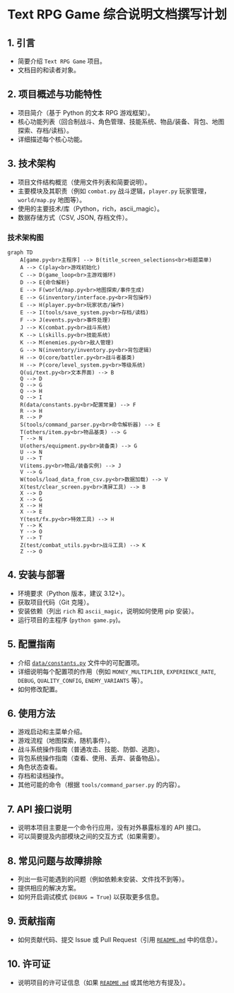# Text RPG Game 综合说明文档撰写计划

## 1. 引言
*   简要介绍 `Text RPG Game` 项目。
*   文档目的和读者对象。

## 2. 项目概述与功能特性
*   项目简介（基于 Python 的文本 RPG 游戏框架）。
*   核心功能列表（回合制战斗、角色管理、技能系统、物品/装备、背包、地图探索、存档/读档）。
*   详细描述每个核心功能。

## 3. 技术架构
*   项目文件结构概览（使用文件列表和简要说明）。
*   主要模块及其职责（例如 `combat.py` 战斗逻辑，`player.py` 玩家管理，`world/map.py` 地图等）。
*   使用的主要技术/库（Python，rich，ascii_magic）。
*   数据存储方式（CSV, JSON, 存档文件）。

### 技术架构图
```mermaid
graph TD
    A[game.py<br>主程序] --> B(title_screen_selections<br>标题菜单)
    A --> C(play<br>游戏初始化)
    C --> D(game_loop<br>主游戏循环)
    D --> E{命令解析}
    E --> F(world/map.py<br>地图探索/事件生成)
    E --> G(inventory/interface.py<br>背包操作)
    E --> H(player.py<br>玩家状态/操作)
    E --> I(tools/save_system.py<br>存档/读档)
    F --> J(events.py<br>事件处理)
    J --> K(combat.py<br>战斗系统)
    K --> L(skills.py<br>技能系统)
    K --> M(enemies.py<br>敌人管理)
    G --> N(inventory/inventory.py<br>背包逻辑)
    H --> O(core/battler.py<br>战斗者基类)
    H --> P(core/level_system.py<br>等级系统)
    Q(ui/text.py<br>文本界面) --> B
    Q --> D
    Q --> G
    Q --> H
    Q --> I
    R(data/constants.py<br>配置常量) --> F
    R --> H
    R --> P
    S(tools/command_parser.py<br>命令解析器) --> E
    T(others/item.py<br>物品基类) --> G
    T --> N
    U(others/equipment.py<br>装备类) --> G
    U --> N
    U --> T
    V(items.py<br>物品/装备实例) --> J
    V --> G
    W(tools/load_data_from_csv.py<br>数据加载) --> V
    X(test/clear_screen.py<br>清屏工具) --> B
    X --> D
    X --> G
    X --> H
    X --> E
    Y(test/fx.py<br>特效工具) --> H
    Y --> K
    Y --> O
    Y --> T
    Z(test/combat_utils.py<br>战斗工具) --> K
    Z --> O
```

## 4. 安装与部署
*   环境要求（Python 版本，建议 3.12+）。
*   获取项目代码（Git 克隆）。
*   安装依赖（列出 `rich` 和 `ascii_magic`，说明如何使用 pip 安装）。
*   运行项目的主程序 (`python game.py`)。

## 5. 配置指南
*   介绍 [`data/constants.py`](data/constants.py) 文件中的可配置项。
*   详细说明每个配置项的作用（例如 `MONEY_MULTIPLIER`, `EXPERIENCE_RATE`, `DEBUG`, `QUALITY_CONFIG`, `ENEMY_VARIANTS` 等）。
*   如何修改配置。

## 6. 使用方法
*   游戏启动和主菜单介绍。
*   游戏流程（地图探索，随机事件）。
*   战斗系统操作指南（普通攻击、技能、防御、逃跑）。
*   背包系统操作指南（查看、使用、丢弃、装备物品）。
*   角色状态查看。
*   存档和读档操作。
*   其他可能的命令（根据 `tools/command_parser.py` 的内容）。

## 7. API 接口说明
*   说明本项目主要是一个命令行应用，没有对外暴露标准的 API 接口。
*   可以简要提及内部模块之间的交互方式（如果需要）。

## 8. 常见问题与故障排除
*   列出一些可能遇到的问题（例如依赖未安装、文件找不到等）。
*   提供相应的解决方案。
*   如何开启调试模式 (`DEBUG = True`) 以获取更多信息。

## 9. 贡献指南
*   如何贡献代码、提交 Issue 或 Pull Request（引用 [`README.md`](README.md) 中的信息）。

## 10. 许可证
*   说明项目的许可证信息（如果 [`README.md`](README.md) 或其他地方有提及）。